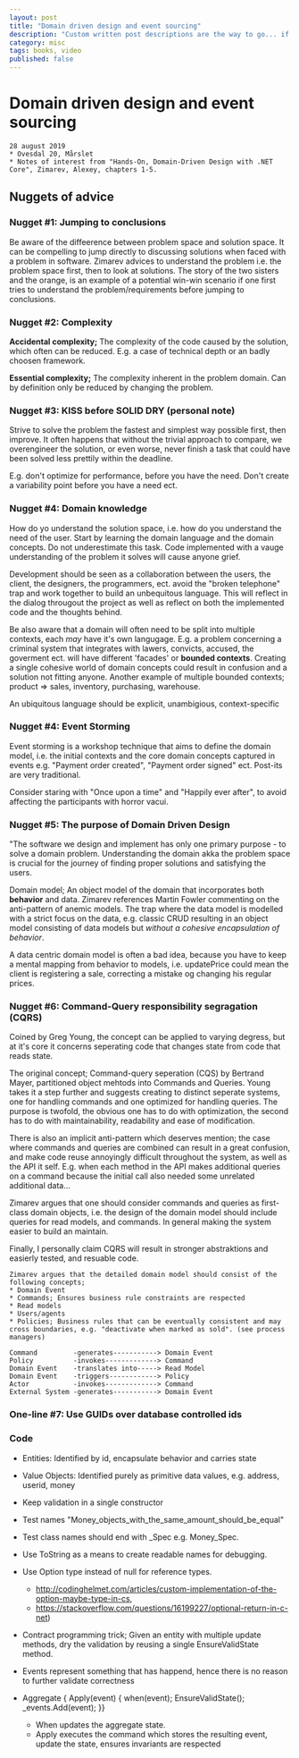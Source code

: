 ```yaml
---
layout: post
title: "Domain driven design and event sourcing"
description: "Custom written post descriptions are the way to go... if you're not lazy."
category: misc
tags: books, video
published: false
---
```


# Domain driven design and event sourcing
    28 august 2019
    * Ovesdal 20, Mårslet
    * Notes of interest from "Hands-On, Domain-Driven Design with .NET Core", Zimarev, Alexey, chapters 1-5.

## Nuggets of advice

### Nugget #1: Jumping to conclusions
Be aware of the diffeerence between problem space and solution space. It can be compelling to jump directly to discussing solutions when faced with a problem in software. Zimarev advices to understand the problem i.e. the problem space first, then to look at solutions. The story of the two sisters and the orange, is an example of a potential win-win scenario if one first tries to understand the problem/requirements before jumping to conclusions.

### Nugget #2: Complexity
**Accidental complexity;** The complexity of the code caused by the solution, which often can be reduced. E.g. a case of technical depth or an badly choosen framework.

**Essential complexity;** The complexity inherent in the problem domain. Can by definition only be reduced by changing the problem. 

### Nugget #3: KISS before SOLID DRY (personal note)
Strive to solve the problem the fastest and simplest way possible first, then improve. It often happens that without the trivial approach to compare, we overengineer the solution, or even worse, never finish a task that could have been solved less prettily within the deadline.

E.g. don't optimize for performance, before you have the need. Don't create a variability point before you have a need ect.

### Nugget #4: Domain knowledge

How do yo understand the solution space, i.e. how do you understand the need of the user. Start by learning the domain language and the domain concepts. Do not underestimate this task. Code implemented with a vauge understanding of the problem it solves will cause anyone grief. 

Development should be seen as a collaboration between the users, the client, the designers, the programmers, ect. avoid the "broken telephone" trap and work together to build an unbequitous language. This will reflect in the dialog througout the project as well as reflect on both the implemented code and the thoughts behind.

Be also aware that a domain will often need to be split into multiple contexts, each *may* have it's own langugage. E.g. a problem concerning a criminal system that integrates with lawers, convicts, accused, the goverment ect. will have different 'facades' or **bounded contexts**. Creating a single cohesive world of domain concepts could result in confusion and a solution not fitting anyone. Another example of multiple bounded contexts; product => sales, inventory, purchasing, warehouse.

An ubiquitous language should be explicit, unambigious, context-specific

### Nugget #4: Event Storming

Event storming is a workshop technique that aims to define the domain model, i.e. the initial contexts and the core domain concepts captured in events e.g. "Payment order created", "Payment order signed" ect. Post-its are very traditional. 

Consider staring with "Once upon a time" and "Happily ever after", to avoid affecting the participants with horror vacui.

### Nugget #5: The purpose of Domain Driven Design

"The software we design and implement has only one primary purpose - to solve a domain problem. Understanding the domain akka the problem space is crucial for the journey of finding proper solutions and satisfying the users. 

Domain model; An object model of the domain that incorporates both **behavior** and data. Zimarev references Martin Fowler commenting on the anti-pattern of anemic models. The trap where the data model is modelled with a strict focus on the data, e.g. classic CRUD resulting in an object model consisting of data models but _without a cohesive encapsulation of behavior_. 

A data centric domain model is often a bad idea, because you have to keep a mental mapping from behavior to models, i.e. updatePrice could mean the client is registering a sale, correcting a mistake og changing his regular prices. 

### Nugget #6: Command-Query responsibility segragation (CQRS)

Coined by Greg Young, the concept can be applied to varying degress, but at it's core it concerns seperating code that changes state from code that reads state. 

The original concept; Command-query seperation (CQS) by Bertrand Mayer, partitioned object mehtods into Commands and Queries. Young takes it a step further and suggests creating to distinct seperate systems, one for handling commands and one optimized for handling queries. The purpose is twofold, the obvious one has to do with optimization, the second has to do with maintainability, readability and ease of modification. 

There is also an implicit anti-pattern which deserves mention; the case where commands and queries are combined can result in a great confusion, and make code reuse annoyingly difficult throughout the system, as well as the API it self. E.g. when each method in the API makes additional queries on a command because the initial call also needed some unrelated additional data... 

Zimarev argues that one should consider commands and queries as first-class domain objects, i.e. the design of the domain model should include queries for read models, and commands. In general making the system easier to build an maintain.

Finally, I personally claim CQRS will result in stronger abstraktions and easierly tested, and resuable code.


    Zimarev argues that the detailed domain model should consist of the following concepts;
    * Domain Event
    * Commands; Ensures business rule constraints are respected
    * Read models
    * Users/agents
    * Policies; Business rules that can be eventually consistent and may cross boundaries, e.g. "deactivate when marked as sold". (see process managers)

    Command         -generates-----------> Domain Event
    Policy          -invokes-------------> Command
    Domain Event    -translates into-----> Read Model
    Domain Event    -triggers------------> Policy
    Actor           -invokes-------------> Command
    External System -generates-----------> Domain Event


### One-line #7: Use GUIDs over database controlled ids

### Code

* Entities: Identified by id, encapsulate behavior and carries state
* Value Objects: Identified purely as primitive data values, e.g. address, userid, money
* Keep validation in a single constructor
* Test names "Money_objects_with_the_same_amount_should_be_equal"
* Test class names should end with _Spec e.g. Money_Spec.
* Use ToString as a means to create readable names for debugging.
* Use Option<T> type instead of null for reference types. 
    * http://codinghelmet.com/articles/custom-implementation-of-the-option-maybe-type-in-cs, 
    * https://stackoverflow.com/questions/16199227/optional-return-in-c-net)
* Contract programming trick; Given an entity with multiple update methods, dry the validation by reusing a single EnsureValidState method.
* Events represent something that has happend, hence there is no reason to further validate correctness

* Aggregate { Apply(event) { when(event); EnsureValidState(); _events.Add(event); }}
  * When updates the aggregate state. 
  * Apply executes the command which stores the resulting event, update the state, ensures invariants are respected


